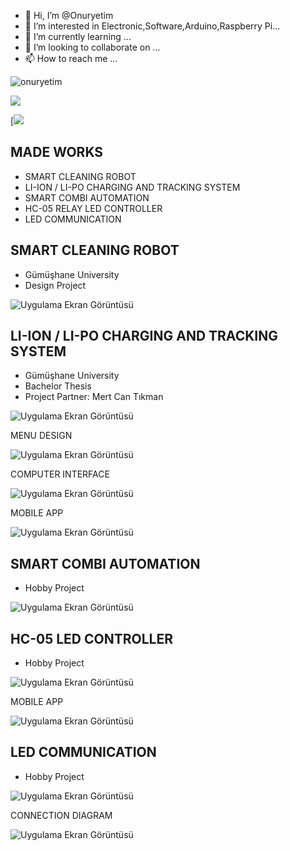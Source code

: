 - 👋 Hi, I’m @Onuryetim
- 👀 I’m interested in Electronic,Software,Arduino,Raspberry Pi...
- 🌱 I’m currently learning ...
- 💞️ I’m looking to collaborate on ...
- 📫 How to reach me ...
<p align="left"> <img src="https://komarev.com/ghpvc/?username=onuryetim" alt="onuryetim" /> </p>


[![](https://img.shields.io/github/followers/onuryetim?style=social)](https://www.github.com/onuryetim)

[![](https://img.shields.io/website?style=for-the-badge&url=https%3A%2F%2Fforum.turkdevs.com%2Fuye%2Fonur5488.2305%2F)


## MADE WORKS 

- SMART CLEANING ROBOT
- LI-ION / LI-PO CHARGING AND TRACKING SYSTEM
- SMART COMBI AUTOMATION
- HC-05 RELAY LED CONTROLLER
- LED COMMUNICATION 


## SMART CLEANING ROBOT

- Gümüşhane University
- Design Project

![Uygulama Ekran Görüntüsü](https://i.hizliresim.com/97pebpf.png)


## LI-ION / LI-PO CHARGING AND TRACKING SYSTEM

- Gümüşhane University
- Bachelor Thesis
- Project Partner: Mert Can Tıkman


![Uygulama Ekran Görüntüsü](https://i.hizliresim.com/rogreer.png)


MENU DESIGN 

![Uygulama Ekran Görüntüsü](https://i.hizliresim.com/6lk2dyw.png)


COMPUTER INTERFACE

![Uygulama Ekran Görüntüsü](https://i.hizliresim.com/hh9n4y0.png)

 MOBILE APP 

![Uygulama Ekran Görüntüsü](https://i.hizliresim.com/e16bqoe.png)

## SMART COMBI AUTOMATION 

- Hobby Project

![Uygulama Ekran Görüntüsü](https://i.hizliresim.com/7mcqm85.png)

## HC-05 LED CONTROLLER

- Hobby Project
 
 
![Uygulama Ekran Görüntüsü](https://i.hizliresim.com/16ce6r3.png)

 MOBILE APP 
 
![Uygulama Ekran Görüntüsü](https://i.hizliresim.com/q0ax17r.png)




## LED COMMUNICATION 

- Hobby Project

![Uygulama Ekran Görüntüsü](https://i.hizliresim.com/ftz7qit.png)


CONNECTION DIAGRAM


![Uygulama Ekran Görüntüsü](https://i.hizliresim.com/hcjphef.png)


<!---
Onuryetim/Onuryetim is a ✨ special ✨ repository because its `README.md` (this file) appears on your GitHub profile.
You can click the Preview link to take a look at your changes.
--->
